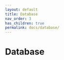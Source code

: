 ```yaml
---
layout: default
title: Database
nav_order: 3
has_children: true
permalink: docs/database/
---
```


# Database

